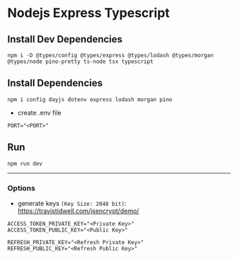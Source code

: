 # Nodejs Express Typescript

## Install Dev Dependencies

```
npm i -D @types/config @types/express @types/lodash @types/morgan @types/node pino-pretty ts-node tsx typescript
```

## Install Dependencies

```
npm i config dayjs dotenv express lodash morgan pino
```

- create .env file

```
PORT="<PORT>"
```

## Run

```
npm run dev
```

---

### Options

- generate keys `(Key Size: 2048 bit)`: https://travistidwell.com/jsencrypt/demo/

```
ACCESS_TOKEN_PRIVATE_KEY="<Private Key>"
ACCESS_TOKEN_PUBLIC_KEY="<Public Key>"

REFRESH_PRIVATE_KEY="<Refresh Private Key>"
REFRESH_PUBLIC_KEY="<Refresh Public Key>"
```
